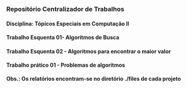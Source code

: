 ### Repositório Centralizador de Trabalhos 
#### Disciplina: Tópicos Especiais em Computação II

#### Trabalho Esquenta 01- Algoritmos de Busca
#### Trabalho Esquenta 02 - Algoritmos para encontrar o maior valor
#### Trabalho prático 01 - Problemas de algoritmos 



**Obs.: Os relatórios encontram-se no diretório ./files de cada projeto**
